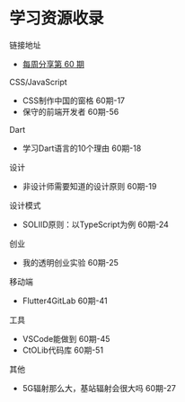 # 学习资源收录

链接地址

- [每周分享第 60 期](https://mp.weixin.qq.com/s/azp-q61vx4KN1T7asx1e7A)


CSS/JavaScript

- CSS制作中国的窗格 60期-17
- 保守的前端开发者 60期-56

Dart

- 学习Dart语言的10个理由 60期-18

设计

- 非设计师需要知道的设计原则 60期-19

设计模式

- SOLIID原则：以TypeScript为例 60期-24

创业

- 我的透明创业实验 60期-25

移动端

- Flutter4GitLab 60期-41

工具

- VSCode能做到 60期-45
- CtOLib代码库 60期-51

其他
	
- 5G辐射那么大，基站辐射会很大吗 60期-27
